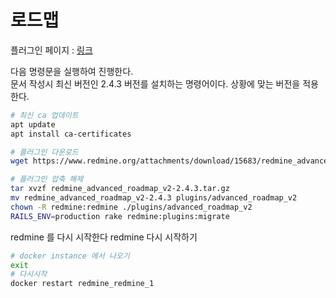# 로드맵

플러그인 페이지 : [링크](https://www.redmine.org/plugins/advanced_roadmap_v2)

다음 명령문을 실행하여 진행한다.  
문서 작성시 최신 버전인 2.4.3 버전를 설치하는 명령어이다. 상황에 맞는 버전을 적용한다.

``` sh
# 최신 ca 업데이트
apt update
apt install ca-certificates

# 플러그인 다운로드
wget https://www.redmine.org/attachments/download/15683/redmine_advanced_roadmap_v2-2.4.3.tar.gz

# 플러그인 압축 해제
tar xvzf redmine_advanced_roadmap_v2-2.4.3.tar.gz
mv redmine_advanced_roadmap_v2-2.4.3 plugins/advanced_roadmap_v2
chown -R redmine:redmine ./plugins/advanced_roadmap_v2
RAILS_ENV=production rake redmine:plugins:migrate
```

redmine 를 다시 시작한다
redmine 다시 시작하기
``` sh
# docker instance 에서 나오기
exit
# 다시시작
docker restart redmine_redmine_1
```
